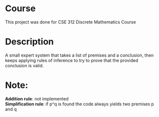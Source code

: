 # Course 
This project was done for CSE 312 Discrete Mathematics Course

# Description 
A small expert system that takes a list of premises and a conclusion, then keeps applying rules of inference to try to prove that the provided conclusion is valid.

# Note:
**Addition rule**: not implemented <br>
**Simplification rule**: if p^q is found the code always yields two premises p and q
